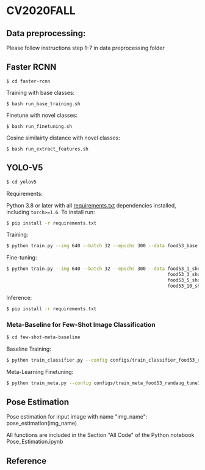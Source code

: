 # CV2020FALL
## Data preprocessing:
Please follow instructions step 1-7 in data preprocessing folder
## Faster RCNN
```
$ cd faster-rcnn
```
Training with base classes: 
```
$ bash run_base_training.sh
```
Finetune with novel classes:
```
$ bash run_finetuning.sh
```
Cosine similairty distance with novel classes:
```
$ bash run_extract_features.sh
```

## YOLO-V5

```bash
$ cd yolov5
```
Requirements:


Python 3.8 or later with all [requirements.txt](https://github.com/ultralytics/yolov5/blob/master/requirements.txt) dependencies installed, including `torch>=1.6`. To install run:
```bash
$ pip install -r requirements.txt
```
Training:

```bash
$ python train.py --img 640 --batch 32 --epochs 300 --data food53_base.yaml --weights yolov5s.pt --device 0
```

Fine-tuning:

```bash
$ python train.py --img 640 --batch 32 --epochs 300 --data food53_1_shot.yaml --weights weights/best.pt --device 0 --hyp hyp.finetune.yaml --freeze-backbone
                                                           food53_3_shot.yaml  
                                                           food53_5_shot.yaml
                                                           food53_10_shot.yaml

```

Inference:

```bash
$ pip install -r requirements.txt
```


### Meta-Baseline for Few-Shot Image Classification 
```bash
$ cd few-shot-meta-baseline
```
Baseline Training:
```bash
$ python train_classifier.py --config configs/train_classifier_food53_randaug.yaml --gpu 4,5,6,7 --name baseline_resnet18_randaug
```
Meta-Learning Finetuning:
```bash
$ python train_meta.py --config configs/train_meta_food53_randaug_tune3.yaml --gpu 4,5,6,7 --name baseline_resnet18_randaug_meta
```

## Pose Estimation
Pose estimation for input image with name "img_name": pose_estimation(img_name)

All functions are included in the Section "All Code" of the Python notebook Pose_Estimation.ipynb


## Reference

